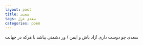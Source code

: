 ```yaml
---
layout: post
title: سعدی
tags: سعدی غزل
categories: poem
---
```


سعدی چو دوست داری آزاد باش و ایمن / ور دشمنی بباشد با هرکه در جهانت
